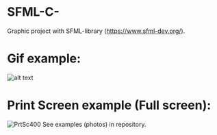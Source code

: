 # SFML-C-
Graphic project with SFML-library (https://www.sfml-dev.org/). 

# Gif example:
![alt text](https://github.com/alekseyvit/Matrix-code-SFML-C-/blob/main/src/Run%20Example%20(683%20x%20384).gif "Small Run Example")

# Print Screen example (Full screen):
![PrtSc400](https://user-images.githubusercontent.com/26385628/158080342-2af1b77a-7a66-4359-a90b-cb088c13f488.jpg)
See examples (photos) in repository.
